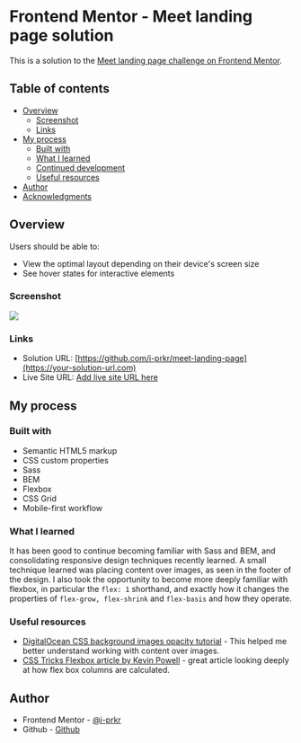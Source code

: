 # Frontend Mentor - Meet landing page solution

This is a solution to the [Meet landing page challenge on Frontend Mentor](https://www.frontendmentor.io/challenges/meet-landing-page-rbTDS6OUR).

## Table of contents

- [Overview](#overview)
  - [Screenshot](#screenshot)
  - [Links](#links)
- [My process](#my-process)
  - [Built with](#built-with)
  - [What I learned](#what-i-learned)
  - [Continued development](#continued-development)
  - [Useful resources](#useful-resources)
- [Author](#author)
- [Acknowledgments](#acknowledgments)

## Overview

Users should be able to:

- View the optimal layout depending on their device's screen size
- See hover states for interactive elements

### Screenshot

![](./screenshot.jpg)

### Links

- Solution URL: [https://github.com/i-prkr/meet-landing-page](https://your-solution-url.com)
- Live Site URL: [Add live site URL here](https://your-live-site-url.com)

## My process

### Built with

- Semantic HTML5 markup
- CSS custom properties
- Sass
- BEM
- Flexbox
- CSS Grid
- Mobile-first workflow

### What I learned

It has been good to continue becoming familiar with Sass and BEM, and consolidating responsive design techniques recently learned. A small technique learned was placing content over images, as seen in the footer of the design. I also took the opportunity to become more deeply familiar with flexbox, in particular the `flex: 1` shorthand, and exactly how it changes the properties of `flex-grow, flex-shrink` and `flex-basis` and how they operate.

### Useful resources

- [DigitalOcean CSS background images opacity tutorial](https://www.digitalocean.com/community/tutorials/how-to-change-a-css-background-images-opacity) - This helped me better understand working with content over images.
- [CSS Tricks Flexbox article by Kevin Powell](https://css-tricks.com/equal-columns-with-flexbox-its-more-complicated-than-you-might-think/) - great article looking deeply at how flex box columns are calculated.

## Author

- Frontend Mentor - [@i-prkr](https://www.frontendmentor.io/profile/i-prkr)
- Github - [Github](https://github.com/i-prkr)
